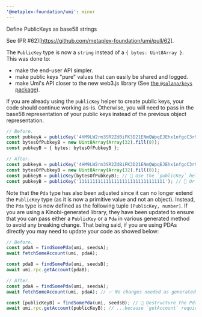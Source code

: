 ```yaml
---
'@metaplex-foundation/umi': minor
---
```


Define PublicKeys as base58 strings

See (PR #62)[https://github.com/metaplex-foundation/umi/pull/62].

The `PublicKey` type is now a `string` instead of a `{ bytes: Uint8Array }`. This was done to:

- make the end-user API simpler.
- make public keys "pure" values that can easily be shared and logged.
- make Umi's API closer to the new web3.js library (See [the `@solana/keys` package](https://github.com/solana-labs/solana-web3.js/blob/6524b01189cd4917da62fe78a33fef58bd692986/packages/keys/src/base58.ts)).

If you are already using the `publicKey` helper to create public keys, your code should continue working as-is. Otherwise, you will need to pass in the base58 representation of your public keys instead of the previous object representation.

```ts
// Before.
const pubkeyA = publicKey('4HM9LW2rm3SR2ZdBiFK3D21ENmQWpqEJEhx1nfgcC3r9');
const bytesOfPubkeyB = new Uint8Array(Array(32).fill(0));
const pubkeyB = { bytes: bytesOfPubkeyB };

// After.
const pubkeyA = publicKey('4HM9LW2rm3SR2ZdBiFK3D21ENmQWpqEJEhx1nfgcC3r9'); // ✅ No changes needed.
const bytesOfPubkeyB = new Uint8Array(Array(32).fill(0));
const pubkeyB = publicKey(bytesOfPubkeyB); // 🚧 Use the `publicKey` helper to convert to a `PublicKey` string.
const pubkeyB = publicKey('11111111111111111111111111111111'); // 🚧 Or pass in the base58 string directly.
```

Note that the `Pda` type has also been adjusted since it can no longer extend the `PublicKey` type (as it is now a primitive value and not an object). Instead, the `Pda` type is now defined as the following tuple `[PublicKey, number]`. If you are using a Kinobi-generated library, they have been updated to ensure that you can pass either a `PublicKey` or a `Pda` in various generated method to avoid any breaking change. That being said, if you are using PDAs directly you may need to update your code as showed below:

```ts
// Before.
const pdaA = findSomePda(umi, seedsA);
await fetchSomeAccount(umi, pdaA);

const pdaB = findSomePda(umi, seedsB);
await umi.rpc.getAccount(pdaB);

// After.
const pdaA = findSomePda(umi, seedsA);
await fetchSomeAccount(umi, pdaA); // ✅ No changes needed as generated methods now accept PublicKey | Pda.

const [publicKeyB] = findSomePda(umi, seedsB); // 🚧 Destructure the Pda to get the PublicKey...
await umi.rpc.getAccount(publicKeyB); // ...because `getAccount` requires a `PublicKey`.
```
